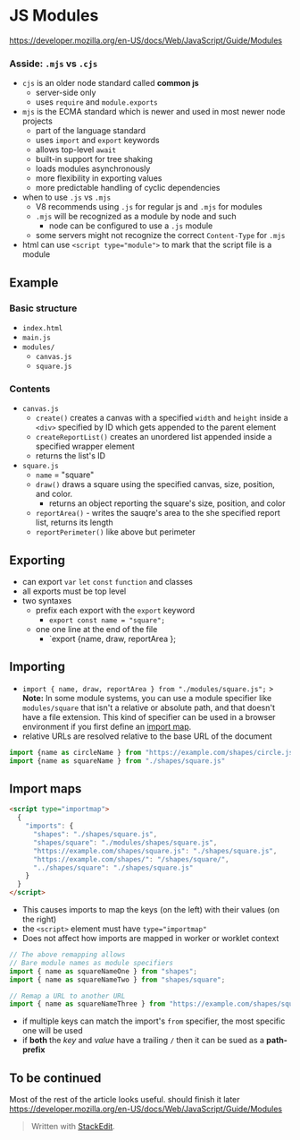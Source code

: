 # JS Modules
https://developer.mozilla.org/en-US/docs/Web/JavaScript/Guide/Modules

### Asside: `.mjs` vs `.cjs`
* `cjs` is an older node standard called **common js**
	* server-side only
	* uses `require` and `module.exports`
* `mjs` is the ECMA standard which is newer and used in most newer node projects
	* part of the language standard
	* uses `import` and `export` keywords
	* allows top-level `await`
	* built-in support for tree shaking
	* loads modules asynchronously
	* more flexibility in exporting values
	* more predictable handling of cyclic dependencies
* when to use `.js` vs `.mjs`
	* V8 recommends using `.js` for regular js and `.mjs` for modules
	* `.mjs` will be recognized as a module by node and such
		*  node can be configured to  use a `.js` module
	* some servers might not recognize the correct `Content-Type` for `.mjs` 
* html can use `<script type="module">` to mark that the script file is a module
## Example
### Basic structure
* `index.html`
* `main.js`
* `modules/`
	* `canvas.js`
	* `square.js`
### Contents
* `canvas.js`
	* `create()` creates a canvas with a specified `width` and `height` inside a `<div>` specified by ID which gets appended to the parent element
	* `createReportList()` creates an unordered list appended inside a specified wrapper element
	* returns the list's ID
* `square.js` 
	* `name` = "square"
	* `draw()` draws a square using the specified canvas, size, position, and color.
		* returns an object reporting the square's size, position, and color
	* `reportArea()` - writes the sauqre's area to the she specified report list, returns its length
	* `reportPerimeter()` like above but perimeter

## Exporting
* can export `var` `let` `const` `function` and classes
* all exports must be top level
* two syntaxes
	* prefix each export with the `export` keyword
		* `export const name = "square";`
	* one one line at the end of the file
		* `export {name, draw, reportArea };

## Importing
* `import { name, draw, reportArea } from "./modules/square.js";`
		> **Note:** In some module systems, you can use a module specifier like `modules/square` that isn't a relative or absolute path, and that doesn't have a file extension. This kind of specifier can be used in a browser environment if you first define an [import map](https://developer.mozilla.org/en-US/docs/Web/JavaScript/Guide/Modules#importing_modules_using_import_maps).
* relative URLs are resolved relative to the base URL of the document
```js
import {name as circleName } from "https://example.com/shapes/circle.js";
import {name as squareName } from "./shapes/square.js"
```
## Import maps
```html
<script type="importmap">
  {
    "imports": {
      "shapes": "./shapes/square.js",
      "shapes/square": "./modules/shapes/square.js",
      "https://example.com/shapes/square.js": "./shapes/square.js",
      "https://example.com/shapes/": "/shapes/square/",
      "../shapes/square": "./shapes/square.js"
    }
  }
</script>
```
* This causes imports to map the keys (on the left) with their values (on the right)
* the `<script>` element must have `type="importmap"`
* Does not affect how imports are mapped in worker or worklet context
```js
// The above remapping allows 
// Bare module names as module specifiers
import { name as squareNameOne } from "shapes";
import { name as squareNameTwo } from "shapes/square";

// Remap a URL to another URL
import { name as squareNameThree } from "https://example.com/shapes/square.js";
```
* if multiple keys can match the import's `from` specifier, the most specific one will be used
* if **both** the *key* and *value* have a trailing `/` then it can be sued as a **path-prefix**

## To be continued
Most of the rest of the article looks useful. should finish it later
https://developer.mozilla.org/en-US/docs/Web/JavaScript/Guide/Modules


> Written with [StackEdit](https://stackedit.io/).
<!--stackedit_data:
eyJoaXN0b3J5IjpbLTQ5ODA5NDMwNiwtODk3Mjk1ODQ1LC0xNj
M1NTY5OTA2LC0xODQ0MjkwODc0XX0=
-->